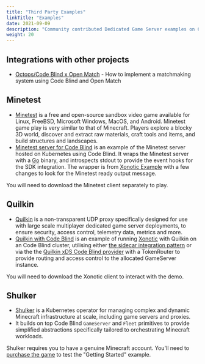 ```yaml
---
title: "Third Party Examples"
linkTitle: "Examples"
date: 2021-09-09
description: "Community contributed Dedicated Game Server examples on Code Blind."
weight: 20
---
```


## Integrations with other projects

* [Octops/Code Blind x Open Match](https://github.com/Octops/agones-discover-openmatch) - How to implement a matchmaking 
  system using Code Blind and Open Match

## Minetest

* [Minetest](https://www.minetest.net/) is a free and open-source sandbox video game available for Linux, FreeBSD, 
Microsoft Windows, MacOS, and Android. Minetest game play is very similar to that of Minecraft. Players explore a blocky 3D world, discover and extract raw materials, craft tools and items, and build structures and landscapes. 
* [Minetest server for Code Blind](https://github.com/paulhkim80/agones-example-minetest) is an example of the Minetest 
  server hosted on Kubernetes using Code Blind. It wraps the Minetest server with a [Go](https://golang.org) binary, and introspects stdout to provide the event hooks for the SDK integration. The wrapper is from [Xonotic Example](https://github.com/googleforgames/agones/blob/main/examples/xonotic/main.go) with a few changes to look for the Minetest ready output message.  

You will need to download the Minetest client separately to play.

## Quilkin

* [Quilkin](https://github.com/googleforgames/quilkin) is a non-transparent UDP proxy specifically designed for use with large scale multiplayer dedicated game server deployments, to ensure security, access control, telemetry data, metrics and more.
* [Quilkin with Code Blind](https://github.com/googleforgames/quilkin/tree/main/examples) is an example of running [Xonotic](https://xonotic.org/) with Quilkin on an Code Blind cluster, utilising either [the sidecar integration pattern](https://github.com/googleforgames/quilkin/tree/main/examples/agones-xonotic-sidecar) or via the the [Quilkin xDS Code Blind provider](https://github.com/googleforgames/quilkin/tree/main/examples/agones-xonotic-xds) with a TokenRouter to provide routing and access control to the allocated GameServer instance.

You will need to download the Xonotic client to interact with the demo.

## Shulker

- [Shulker](https://github.com/jeremylvln/Shulker) is a Kubernetes operator for managing complex and dynamic Minecraft
  infrastructure at scale, including game servers and proxies. 
- It builds on top Code Blind `GameServer` and `Fleet` primitives to provide simplified abstractions specifically tailored
  to orchestrating Minecraft workloads. 

Shulker requires you to have a genuine Minecraft account. You'll need to <a href="https://www.minecraft.net/en-us/article/how-create-minecraft-account" data-proofer-ignore>purchase the game</a>
to test the "Getting Started" example.
